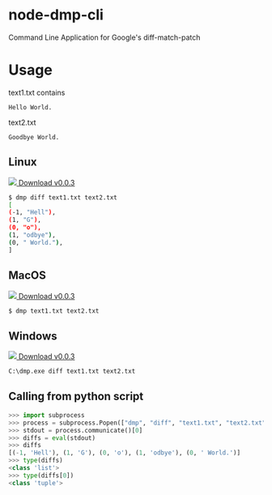 # node-dmp-cli
Command Line Application for Google's diff-match-patch

# Usage
text1.txt contains
```
Hello World.
```
text2.txt
```
Goodbye World.
```
## Linux
[![](https://img.icons8.com/fluent/20/000000/download.png) Download v0.0.3](https://github.com/Esukhia/node-dmp-cli/releases/download/v0.0.3/linux.zip)

```bash
$ dmp diff text1.txt text2.txt
[
(-1, "Hell"),
(1, "G"),
(0, "o"),
(1, "odbye"),
(0, " World."),
]
```
## MacOS
[![](https://img.icons8.com/fluent/20/000000/download.png) Download v0.0.3](https://github.com/Esukhia/node-dmp-cli/releases/download/v0.0.3/macos.zip)

```bash
$ dmp text1.txt text2.txt
```

## Windows
[![](https://img.icons8.com/fluent/20/000000/download.png) Download v0.0.3](https://github.com/Esukhia/node-dmp-cli/releases/download/v0.0.3/win.zip)

```bash
C:\dmp.exe diff text1.txt text2.txt
```

## Calling from python script

```python
>>> import subprocess
>>> process = subprocess.Popen(["dmp", "diff", "text1.txt", "text2.txt"], stdout=subprocess.PIPE)
>>> stdout = process.communicate()[0]
>>> diffs = eval(stdout)
>>> diffs
[(-1, 'Hell'), (1, 'G'), (0, 'o'), (1, 'odbye'), (0, ' World.')]
>>> type(diffs)
<class 'list'>
>>> type(diffs[0])
<class 'tuple'>
```


